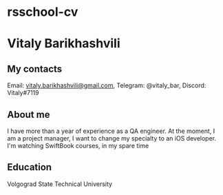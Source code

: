 # rsschool-cv
# Vitaly Barikhashvili
## My contacts
Email: vitaly.barikhashvili@gmail.com, Telegram: @vitaly_bar, Discord: Vitaly#7119
## About me
I have more than a year of experience as a QA engineer. At the moment, I am a project manager, I want to change my specialty to an iOS developer.
I'm watching SwiftBook courses, in my spare time
## Education
Volgograd State Technical University
